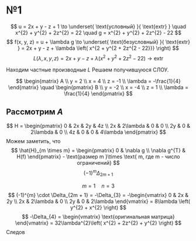 # №1
$$
u = 2x + y - z + 1 \to \underset{ \text{условный} }{ \text{extr} }  \quad x^{2} + y^{2} + 2z^{2} = 22 \quad g = x^{2} + y^{2} + 2z^{2} - 22  
$$
$$
f(x, y, z) = u + \lambda g \to \underset{ \text{безусловный} }{ \text{extr} } = 2x + y - z + \lambda \left( x^{2 + y^{2 + 2z^{2 - 22}}} \right) 
$$
$$
L(\lambda, x, y, z) = 2x + y - z + \lambda \left( x^{2} + y^{2} + 2z^{2} - 22 \right) \to \text{extr} 
$$

Находим частные производные $L$
Решаем получившуюся СЛОУ.

$$
\begin{matrix}
A \\
y = 2 \\
x = 4 \\
z = -1 \\
\lambda = -\frac{1}{4}
\end{matrix} \quad \begin{pmatrix}
B \\
y = -2 \\
x = -4 \\
z = 1 \\
\lambda = \frac{1}{4}
\end{pmatrix} 
$$
## Рассмотрим $A$
$$
H = \begin{pmatrix}
0 & 2x & 2y & 4z \\
2x & 2\lambda & 0 & 0 \\
2y & 0 & 2\lambda & 0 \\
4z & 0 & 0 & 4\lambda
\end{pmatrix}
$$
Можем заметить, что $$
\hat{H}_{m \times m} = \begin{pmatrix}
0 & \nabla g \\
\nabla g^{T} & H(f)
\end{pmatrix} - \text{размер m }\times \text{ m, где m - число ограничений}
$$
$$
(-1)^{m}\Delta_{2m + 1}
$$


$$
m = 1 \quad n = 3 
$$
$$
(-1)^{m} \cdot \Delta_{2m + 1} = -\Delta_{3} = -\begin{vmatrix}
0 & 2x & 2y \\
2x & 2\lambda & 0 \\
2y & 0 & 2\lambda
\end{vmatrix} = 8\lambda \left( y^{2} + x^{2} \right) 
$$
$$
-\Delta_{4} = \begin{vmatrix}
\text{оригинальная матрица}
\end{vmatrix} = 32\lambda^{2}\left( x^{2} + 2z^{2} + y^{2} \right) 
$$
Следов
